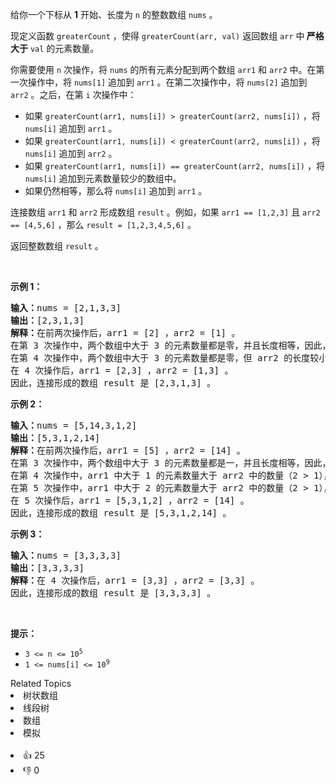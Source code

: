 <p>给你一个下标从 <strong>1</strong> 开始、长度为 <code>n</code> 的整数数组 <code>nums</code> 。</p>

<p>现定义函数 <code>greaterCount</code> ，使得 <code>greaterCount(arr, val)</code> 返回数组 <code>arr</code> 中<strong> 严格大于</strong> <code>val</code> 的元素数量。</p>

<p>你需要使用 <code>n</code> 次操作，将 <code>nums</code> 的所有元素分配到两个数组 <code>arr1</code> 和 <code>arr2</code> 中。在第一次操作中，将 <code>nums[1]</code> 追加到 <code>arr1</code> 。在第二次操作中，将 <code>nums[2]</code> 追加到 <code>arr2</code> 。之后，在第 <code>i</code> 次操作中：</p>

<ul> 
 <li>如果 <code>greaterCount(arr1, nums[i]) &gt; greaterCount(arr2, nums[i])</code> ，将 <code>nums[i]</code> 追加到 <code>arr1</code> 。</li> 
 <li>如果 <code>greaterCount(arr1, nums[i]) &lt; greaterCount(arr2, nums[i])</code> ，将 <code>nums[i]</code> 追加到 <code>arr2</code> 。</li> 
 <li>如果 <code>greaterCount(arr1, nums[i]) == greaterCount(arr2, nums[i])</code> ，将 <code>nums[i]</code> 追加到元素数量较少的数组中。</li> 
 <li>如果仍然相等，那么将 <code>nums[i]</code> 追加到 <code>arr1</code> 。</li> 
</ul>

<p>连接数组 <code>arr1</code> 和 <code>arr2</code> 形成数组 <code>result</code> 。例如，如果 <code>arr1 == [1,2,3]</code> 且 <code>arr2 == [4,5,6]</code> ，那么 <code>result = [1,2,3,4,5,6]</code> 。</p>

<p>返回整数数组 <code>result</code> 。</p>

<p>&nbsp;</p>

<p><strong class="example">示例 1：</strong></p>

<pre>
<strong>输入：</strong>nums = [2,1,3,3]
<strong>输出：</strong>[2,3,1,3]
<strong>解释：</strong>在前两次操作后，arr1 = [2] ，arr2 = [1] 。
在第 3 次操作中，两个数组中大于 3 的元素数量都是零，并且长度相等，因此，将 nums[3] 追加到 arr1 。
在第 4 次操作中，两个数组中大于 3 的元素数量都是零，但 arr2 的长度较小，因此，将 nums[4] 追加到 arr2 。
在 4 次操作后，arr1 = [2,3] ，arr2 = [1,3] 。
因此，连接形成的数组 result 是 [2,3,1,3] 。
</pre>

<p><strong class="example">示例 2：</strong></p>

<pre>
<strong>输入：</strong>nums = [5,14,3,1,2]
<strong>输出：</strong>[5,3,1,2,14]
<strong>解释：</strong>在前两次操作后，arr1 = [5] ，arr2 = [14] 。
在第 3 次操作中，两个数组中大于 3 的元素数量都是一，并且长度相等，因此，将 nums[3] 追加到 arr1 。
在第 4 次操作中，arr1 中大于 1 的元素数量大于 arr2 中的数量（2 &gt; 1），因此，将 nums[4] 追加到 arr1 。
在第 5 次操作中，arr1 中大于 2 的元素数量大于 arr2 中的数量（2 &gt; 1），因此，将 nums[5] 追加到 arr1 。
在 5 次操作后，arr1 = [5,3,1,2] ，arr2 = [14] 。
因此，连接形成的数组 result 是 [5,3,1,2,14] 。
</pre>

<p><strong class="example">示例 3：</strong></p>

<pre>
<strong>输入：</strong>nums = [3,3,3,3]
<strong>输出：</strong>[3,3,3,3]
<strong>解释：</strong>在 4 次操作后，arr1 = [3,3] ，arr2 = [3,3] 。
因此，连接形成的数组 result 是 [3,3,3,3] 。
</pre>

<p>&nbsp;</p>

<p><strong>提示：</strong></p>

<ul> 
 <li><code>3 &lt;= n &lt;= 10<sup>5</sup></code></li> 
 <li><code>1 &lt;= nums[i] &lt;= 10<sup>9</sup></code></li> 
</ul>

<div><div>Related Topics</div><div><li>树状数组</li><li>线段树</li><li>数组</li><li>模拟</li></div></div><br><div><li>👍 25</li><li>👎 0</li></div>